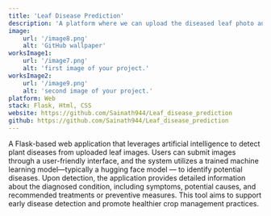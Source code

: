 ```yaml
---
title: 'Leaf Disease Prediction'
description: 'A platform where we can upload the diseased leaf photo and it tells what disease.'
image:
    url: '/image8.png'
    alt: 'GitHub wallpaper'
worksImage1:
    url: '/image7.png'
    alt: 'first image of your project.'
worksImage2:
    url: '/image9.png'
    alt: 'second image of your project.'
platform: Web 
stack: Flask, Html, CSS
website: https://github.com/Sainath944/Leaf_disease_prediction
github: https://github.com/Sainath944/Leaf_disease_prediction
---
```


A Flask-based web application that leverages artificial intelligence to detect plant diseases from uploaded leaf images. Users can submit images through a user-friendly interface, and the system utilizes a trained machine learning model—typically a hugging face model — to identify potential diseases. Upon detection, the application provides detailed information about the diagnosed condition, including symptoms, potential causes, and recommended treatments or preventive measures. This tool aims to support early disease detection and promote healthier crop management practices.
